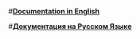 #**[Documentation in English](https://github.com/payneteasy/wooCommerce-pne-module/blob/master/README-eng.md)**

#**[Документация на Русском Языке](https://github.com/payneteasy/wooCommerce-pne-module/blob/master/README-rus.md)**
